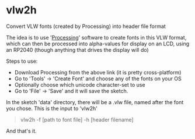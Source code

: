 # vlw2h
Convert VLW fonts (created by Processing) into header file format

The idea is to use '[Processing](https://processing.org/download)' software to create fonts in this VLW format, which can then be processed into alpha-values for display on an LCD, using an RP2040 (though anything that drives the display will do)

Steps to use:

- Download Processing from the above link (it is pretty cross-platform)
- Go to 'Tools' -> 'Create Font' and choose any of the fonts on your OS
- Optionally choose which unicode character-set to use 
- Go to 'File' -> 'Save' and it will save the sketch.

In the sketch 'data' directory, there will be a .vlw file, named after the font you chose. This is the input to 'vlw2h'

> vlw2h -f [path to font file] -h [header filename]

And that's it.